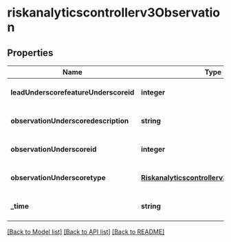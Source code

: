 # riskanalyticscontrollerv3Observation

## Properties
Name | Type | Description | Notes
------------ | ------------- | ------------- | -------------
**leadUnderscorefeatureUnderscoreid** | **integer** |  | [optional] [default to null]
**observationUnderscoredescription** | **string** |  | [optional] [default to null]
**observationUnderscoreid** | **integer** |  | [optional] [default to null]
**observationUnderscoretype** | [**Riskanalyticscontrollerv3ObservationType**](Riskanalyticscontrollerv3ObservationType.md) |  | [optional] [default to null]
**_time** | **string** |  | [optional] [default to null]

[[Back to Model list]](../README.md#documentation-for-models) [[Back to API list]](../README.md#documentation-for-api-endpoints) [[Back to README]](../README.md)


